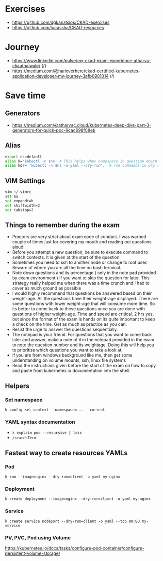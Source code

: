 # Exercises

- https://github.com/dgkanatsios/CKAD-exercises
- https://github.com/lucassha/CKAD-resources

# Journey

- https://www.linkedin.com/pulse/my-ckad-exam-experience-atharva-chauthaiwale/ (/)
- https://medium.com/@harioverhere/ckad-certified-kubernetes-application-developer-my-journey-3afb0901014 (/)

# Save time

## Generators

- https://medium.com/@atharvac.cloud/kubernetes-deep-dive-part-3-generators-for-quick-poc-6cac698f08eb

## Alias

```sh
export ns=default
alias k='kubectl -n $ns' # This helps when namespace in question doesn't have a friendly name 
alias kdr= 'kubectl -n $ns -o yaml --dry-run'.  # run commands in dry run mode and generate yaml.
```

## VIM Settings

```sh
vim ~/.vimrc
set nu
set expandtab
set shiftwidth=2
set tabstop=2
```

## Things to remember during the exam

- Proctors are very strict about exam code of conduct. I was warned couple of times just for covering my mouth and reading out questions aloud.
- Before you attempt a new question, be sure to execute command to switch contexts. It is given at the start of the question
- Sometimes you need to ssh to another node or change to root user. Beware of where you are all the time on bash terminal.
- Note down questions and its percentage ( only in the note pad provided by exam environment ) if you want to skip the question for later. This strategy really helped me when there was a time crunch and I had to cover as much ground as possible 
- I would highly recommend that questions be answered based on their weight-age. All the questions have their weight-age displayed. There are some questions with lower weight-age that will consume more time. So its better to come back to these questions once you are done with questions of higher weight-age.
Time and speed are critical. 2 hrs yes, but since the format of the exam is hands on its quite important to keep a check on the time. Get as much as practice as you can.
- Resist the urge to answer the questions sequentially.
- The notepad is your friend. For questions that you want to come back later and answer, make a note of it in the notepad provided in the exam to note the question number and its weightage. Doing this will help you to prioritize which questions you want to take a look at.
- If you are from windows background like me, then get some understanding on volume mounts, ssh, linux file systems
- Read the instructions given before the start of the exam on how to copy and paste from kubernetes.io documentation into the shell.

## Helpers

### Set namespace

`k config set-context --namespace=... --current`

### YAML syntax documentation
* `k explain pod --recursive | less`
* `/searchTerm`

## Fastest way to create resources YAMLs

### Pod
`k run --image=nginx --dry-run=client -o yaml my-nginx`

### Deployment
`k create deployment --image=nginx --dry-run=client -o yaml my-nginx`

### Service
`k create service nodeport --dry-run=client -o yaml --tcp 80:80 my-service`

### PV, PVC, Pod using Volume

https://kubernetes.io/docs/tasks/configure-pod-container/configure-persistent-volume-storage/

